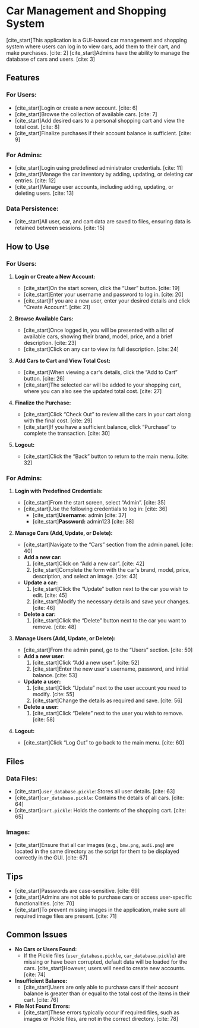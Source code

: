 # Car Management and Shopping System

[cite_start]This application is a GUI-based car management and shopping system where users can log in to view cars, add them to their cart, and make purchases. [cite: 2] [cite_start]Admins have the ability to manage the database of cars and users. [cite: 3]

## Features

### For Users:
* [cite_start]Login or create a new account. [cite: 6]
* [cite_start]Browse the collection of available cars. [cite: 7]
* [cite_start]Add desired cars to a personal shopping cart and view the total cost. [cite: 8]
* [cite_start]Finalize purchases if their account balance is sufficient. [cite: 9]

### For Admins:
* [cite_start]Login using predefined administrator credentials. [cite: 11]
* [cite_start]Manage the car inventory by adding, updating, or deleting car entries. [cite: 12]
* [cite_start]Manage user accounts, including adding, updating, or deleting users. [cite: 13]

### Data Persistence:
* [cite_start]All user, car, and cart data are saved to files, ensuring data is retained between sessions. [cite: 15]

## How to Use

### For Users:

1.  **Login or Create a New Account:**
    * [cite_start]On the start screen, click the “User” button. [cite: 19]
    * [cite_start]Enter your username and password to log in. [cite: 20]
    * [cite_start]If you are a new user, enter your desired details and click “Create Account”. [cite: 21]

2.  **Browse Available Cars:**
    * [cite_start]Once logged in, you will be presented with a list of available cars, showing their brand, model, price, and a brief description. [cite: 23]
    * [cite_start]Click on any car to view its full description. [cite: 24]

3.  **Add Cars to Cart and View Total Cost:**
    * [cite_start]When viewing a car's details, click the “Add to Cart” button. [cite: 26]
    * [cite_start]The selected car will be added to your shopping cart, where you can also see the updated total cost. [cite: 27]

4.  **Finalize the Purchase:**
    * [cite_start]Click “Check Out” to review all the cars in your cart along with the final cost. [cite: 29]
    * [cite_start]If you have a sufficient balance, click “Purchase” to complete the transaction. [cite: 30]

5.  **Logout:**
    * [cite_start]Click the “Back” button to return to the main menu. [cite: 32]

### For Admins:

1.  **Login with Predefined Credentials:**
    * [cite_start]From the start screen, select “Admin”. [cite: 35]
    * [cite_start]Use the following credentials to log in: [cite: 36]
        * [cite_start]**Username:** admin [cite: 37]
        * [cite_start]**Password:** admin123 [cite: 38]

2.  **Manage Cars (Add, Update, or Delete):**
    * [cite_start]Navigate to the “Cars” section from the admin panel. [cite: 40]
    * **Add a new car:**
        1.  [cite_start]Click on “Add a new car”. [cite: 42]
        2.  [cite_start]Complete the form with the car's brand, model, price, description, and select an image. [cite: 43]
    * **Update a car:**
        1.  [cite_start]Click the “Update” button next to the car you wish to edit. [cite: 45]
        2.  [cite_start]Modify the necessary details and save your changes. [cite: 46]
    * **Delete a car:**
        1.  [cite_start]Click the “Delete” button next to the car you want to remove. [cite: 48]

3.  **Manage Users (Add, Update, or Delete):**
    * [cite_start]From the admin panel, go to the “Users” section. [cite: 50]
    * **Add a new user:**
        1.  [cite_start]Click “Add a new user”. [cite: 52]
        2.  [cite_start]Enter the new user's username, password, and initial balance. [cite: 53]
    * **Update a user:**
        1.  [cite_start]Click “Update” next to the user account you need to modify. [cite: 55]
        2.  [cite_start]Change the details as required and save. [cite: 56]
    * **Delete a user:**
        1.  [cite_start]Click “Delete” next to the user you wish to remove. [cite: 58]

4.  **Logout:**
    * [cite_start]Click “Log Out” to go back to the main menu. [cite: 60]

## Files

### Data Files:
* [cite_start]`user_database.pickle`: Stores all user details. [cite: 63]
* [cite_start]`car_database.pickle`: Contains the details of all cars. [cite: 64]
* [cite_start]`cart.pickle`: Holds the contents of the shopping cart. [cite: 65]

### Images:
* [cite_start]Ensure that all car images (e.g., `bmw.png`, `audi.png`) are located in the same directory as the script for them to be displayed correctly in the GUI. [cite: 67]

## Tips
* [cite_start]Passwords are case-sensitive. [cite: 69]
* [cite_start]Admins are not able to purchase cars or access user-specific functionalities. [cite: 70]
* [cite_start]To prevent missing images in the application, make sure all required image files are present. [cite: 71]

## Common Issues

* **No Cars or Users Found:**
    * If the Pickle files (`user_database.pickle`, `car_database.pickle`) are missing or have been corrupted, default data will be loaded for the cars. [cite_start]However, users will need to create new accounts. [cite: 74]
* **Insufficient Balance:**
    * [cite_start]Users are only able to purchase cars if their account balance is greater than or equal to the total cost of the items in their cart. [cite: 76]
* **File Not Found Errors:**
    * [cite_start]These errors typically occur if required files, such as images or Pickle files, are not in the correct directory. [cite: 78]